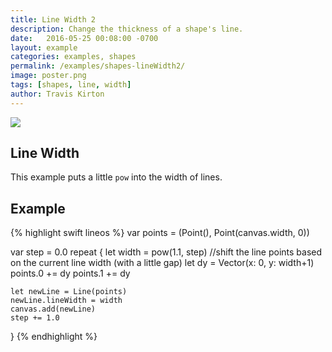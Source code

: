 ```yaml
---
title: Line Width 2
description: Change the thickness of a shape's line.
date:   2016-05-25 00:08:00 -0700
layout: example
categories: examples, shapes
permalink: /examples/shapes-lineWidth2/
image: poster.png
tags: [shapes, line, width]
author: Travis Kirton
---
```

![](lineWidth.png)

## Line Width
This example puts a little `pow` into the width of lines.

## Example
{% highlight swift lineos %}
var points = (Point(), Point(canvas.width, 0))

var step = 0.0
repeat {
    let width = pow(1.1, step)
    //shift the line points based on the current line width (with a little gap)
    let dy = Vector(x: 0, y: width+1)
    points.0 += dy
    points.1 += dy

    let newLine = Line(points)
    newLine.lineWidth = width
    canvas.add(newLine)
    step += 1.0
}
{% endhighlight %}
